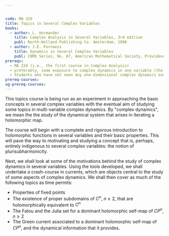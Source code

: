 ```yaml
---


code: MA 329
title: Topics in Several Complex Variables
books:
  - author: L. Hormander
    title: Complex Analysis in Several Variables, 3rd edition
    publ: North-Holland Publishing Co. Amsterdam, 1990
  - author: J.E. Fornaess
    title: Dynamics in Several Complex Variables
    publ: CBMS Series, No. 87, American Mathematical Society, Providence, Rhode Island, 1996
prereqs:
  - MA 224 (i.e., the first course in Complex Analysis)
  - preferably, some exposure to complex dynamics in one variable (the latest iteration of the topics course MA 324, Topics in Complex Analysis in One Variable, for instance).
  - Students who have not seen any one-dimensional complex dynamics earlier but are highly interested in this course are encouraged to speak to the instructor.
prereq-courses: 
ug-prereq-courses: 
---
```




This topics course is being run as an experiment in approaching the basic concepts in several complex variables with the eventual aim of studying some topics in multi-variable complex dynamics. By "complex dynamics", we mean the the study of the dynamical system that arises in iterating a holomorphic map.

The course will begin with a complete and rigorous introduction to holomorphic functions in several variables and their basic properties. This will pave the way to motivating and studying a concept that is, perhaps, entirely indigenous to several complex variables: the notion of plurisubharmonicity.

Next, we shall look at some of the motivations behind the study of complex dynamics in several variables. Using the tools developed, we shall undertake a crash-course in currents, which are objects central to the study of some aspects of complex dynamics. We shall then cover as much of the following topics as time permits:

* Properties of fixed points
* The existence of proper subdomains of $C^n$, $n \geq 2$, that are holomorphically equivalent to $C^n$
* The Fatou and the Julia set for a dominant holomorphic self-map of $CP^n$, $n \geq 2$
* The Green current associated to a dominant holomorphic self-map of $CP^n$, and the dynamical information that it provides.
